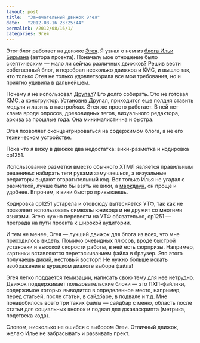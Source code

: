 ```yaml
---
layout: post
title:  "Замечательный движок Эгея"
date:   "2012-08-16 23:25:44"
permalink: /2012/08/16/1/
categories: Эгея
---
```


Этот блог работает на движке [Эгея](http://blogengine.ru/). Я узнал о
нем из [блога Ильи Бирмана](http://ilyabirman.ru/meanwhile/) (автора
проекта). Поначалу мое отношение было скептическим — мало ли сейчас
различных движков? Решив вести собственный блог, я перебрал несколько
движков и КМС, и вышло так, что только Эгея не только удовлетворила
все мои требования, но и приятно удивила в дальнейшем.

Почему я не использовал [Друпал](/2012/08/15/1/)? Его долго
собирать. Это не готовая КМС, а конструктор. Установив Друпал,
приходится еще полдня ставить модули и лазить в настройках. Эгея же
просто работает. В ней нет хлама вроде опросов, древовидных тегов,
визуального редактора, архива за прошлые года. Она минималистична и
быстра.

Эгея позволяет сконцентрироваться на содержимом блога, а не его
техническом устройстве.

Пока что я вижу в движке два недостатка: вики-разметка и кодировка
cp1251.

Использование разметки вместо обычного ХТМЛ является правильным
решением: набирать теги руками замучаешься, а визуальные редакторы
выдают отвратительный код. Вот только Илья не угадал с разметкой,
лучше было бы взять не вики, а
[маркдаун](http://ru.wikipedia.org/wiki/Markdown), он проще и
удобнее. Впрочем, к вики быстро привыкаешь.

Кодировка cp1251 устарела и отовсюду вытесняется УТФ, так как не
позволяет использовать символы юникода и не дружит со многими
языками. Эгею нужно перевести на УТФ обязательно, cp1251 — преграда на
пути проекта к широкой аудитории.

И тем не менее, Эгея — лучший движок для блога из всех, что мне
приходилось видеть. Помимо очевидных плюсов, вроде быстрой установки и
высокой скорости работы, в ней есть сюрпризы. Например, картинки
вставляются перетаскиванием файла в браузер. Это этого получаешь
дикий, нестовый восторг! Не нужно больше искать изображения в дурацком
диалоге выбора файла!

Эгея легко поддается темизации, написать свою тему для нее
нетрудно. Движок поддерживает пользовательские блоки — это
ПХП-файлики, содержимое которых выводится в определенное место,
например, перед статьей, после статьи, в сайдбаре, в подвале и
т.д. Мне понадобилось всего три таких файла — сайдбар с меню, область
после статьи для социальных кнопок и подвал для джаваскрипта (метрика,
подствека кода).

Словом, нисколько не ошибся с выбором Эгеи. Отличный движок, желаю
Илье не забрасывать и развивать прект.
